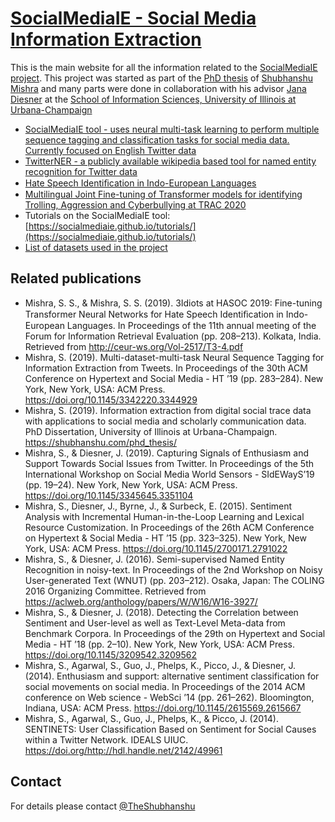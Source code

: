 # [SocialMediaIE - Social Media Information Extraction](https://socialmediaie.github.io/)

This is the main website for all the information related to the [SocialMediaIE project](https://socialmediaie.github.io/). 
This project was started as part of the [PhD thesis](https://shubhanshu.com/phd_thesis/) of [Shubhanshu Mishra](http://shubhanshu.com) and many parts were done in collaboration with his advisor [Jana Diesner](http://jdiesnerlab.ischool.illinois.edu) at the [School of Information Sciences, University of Illinois at Urbana-Champaign](https://ischool.illinois.edu/)


* [SocialMediaIE tool - uses neural multi-task learning to perform multiple sequence tagging and classification tasks for social media data. Currently focused on English Twitter data](https://github.com/socialmediaie/SocialMediaIE)
* [TwitterNER - a publicly available wikipedia based tool for named entity recognition for Twitter data](https://github.com/socialmediaie/TwitterNER)
* [Hate Speech Identiﬁcation in Indo-European Languages](https://github.com/socialmediaie/HASOC2019)
* [Multilingual Joint Fine-tuning of Transformer models for identifying Trolling, Aggression and Cyberbullying at TRAC 2020](https://github.com/socialmediaie/TRAC2020)
* Tutorials on the SocialMediaIE tool: [https://socialmediaie.github.io/tutorials/](https://socialmediaie.github.io/tutorials/)
* [List of datasets used in the project](/datasets.md)


## Related publications
* Mishra, S. S., & Mishra, S. S. (2019). 3Idiots at HASOC 2019: Fine-tuning Transformer Neural Networks for Hate Speech Identiﬁcation in Indo-European Languages. In Proceedings of the 11th annual meeting of the Forum for Information Retrieval Evaluation (pp. 208–213). Kolkata, India. Retrieved from http://ceur-ws.org/Vol-2517/T3-4.pdf
* Mishra, S. (2019). Multi-dataset-multi-task Neural Sequence Tagging for Information Extraction from Tweets. In Proceedings of the 30th ACM Conference on Hypertext and Social Media - HT ’19 (pp. 283–284). New York, New York, USA: ACM Press. https://doi.org/10.1145/3342220.3344929
* Mishra, S. (2019). Information extraction from digital social trace data with applications to social media and scholarly communication data. PhD Dissertation, University of Illinois at Urbana-Champaign. https://shubhanshu.com/phd_thesis/
* Mishra, S., & Diesner, J. (2019). Capturing Signals of Enthusiasm and Support Towards Social Issues from Twitter. In Proceedings of the 5th International Workshop on Social Media World Sensors - SIdEWayS’19 (pp. 19–24). New York, New York, USA: ACM Press. https://doi.org/10.1145/3345645.3351104
* Mishra, S., Diesner, J., Byrne, J., & Surbeck, E. (2015). Sentiment Analysis with Incremental Human-in-the-Loop Learning and Lexical Resource Customization. In Proceedings of the 26th ACM Conference on Hypertext & Social Media - HT ’15 (pp. 323–325). New York, New York, USA: ACM Press. https://doi.org/10.1145/2700171.2791022
* Mishra, S., & Diesner, J. (2016). Semi-supervised Named Entity Recognition in noisy-text. In Proceedings of the 2nd Workshop on Noisy User-generated Text (WNUT) (pp. 203–212). Osaka, Japan: The COLING 2016 Organizing Committee. Retrieved from https://aclweb.org/anthology/papers/W/W16/W16-3927/
* Mishra, S., & Diesner, J. (2018). Detecting the Correlation between Sentiment and User-level as well as Text-Level Meta-data from Benchmark Corpora. In Proceedings of the 29th on Hypertext and Social Media  - HT ’18 (pp. 2–10). New York, New York, USA: ACM Press. https://doi.org/10.1145/3209542.3209562
* Mishra, S., Agarwal, S., Guo, J., Phelps, K., Picco, J., & Diesner, J. (2014). Enthusiasm and support: alternative sentiment classification for social movements on social media. In Proceedings of the 2014 ACM conference on Web science - WebSci ’14 (pp. 261–262). Bloomington, Indiana, USA: ACM Press. https://doi.org/10.1145/2615569.2615667
* Mishra, S., Agarwal, S., Guo, J., Phelps, K., & Picco, J. (2014). SENTINETS: User Classification Based on Sentiment for Social Causes within a Twitter Network. IDEALS UIUC. https://doi.org/http://hdl.handle.net/2142/49961





## Contact
For details please contact [@TheShubhanshu](https://twitter.com/TheShubhanshu)
